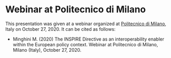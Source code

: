 # Webinar at Politecnico di Milano
This presentation was given at a webinar organized at [Politecnico di Milano](https://www.polimi.it), Italy on October 27, 2020.
It can be cited as follows:

* Minghini M. (2020) The INSPIRE Directive as an interoperability enabler within the European policy context. Webinar at Politecnico di Milano, Milano (Italy), October 27, 2020.
